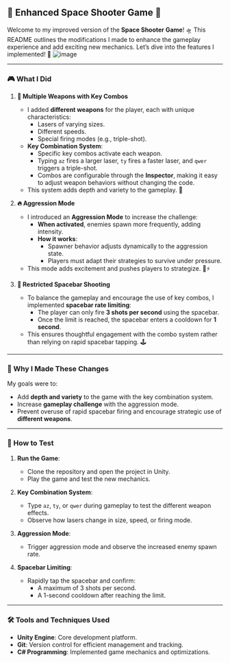 ## 🚀 Enhanced Space Shooter Game 🚀

Welcome to my improved version of the **Space Shooter Game**! 🛸 This README outlines the modifications I made to enhance the gameplay experience and add exciting new mechanics. Let’s dive into the features I implemented! 🌟
![image](https://github.com/user-attachments/assets/899aca4d-2944-4157-8780-88a8c6d20656)


---

### 🎮 What I Did

1. **🔫 Multiple Weapons with Key Combos**
   - I added **different weapons** for the player, each with unique characteristics:
     - Lasers of varying sizes.
     - Different speeds.
     - Special firing modes (e.g., triple-shot).
   - **Key Combination System**:
     - Specific key combos activate each weapon.
     - Typing `az` fires a larger laser, `ty` fires a faster laser, and `qwer` triggers a triple-shot.
     - Combos are configurable through the **Inspector**, making it easy to adjust weapon behaviors without changing the code.
   - This system adds depth and variety to the gameplay. 🎯

2. **🔥 Aggression Mode**
   - I introduced an **Aggression Mode** to increase the challenge:
     - **When activated**, enemies spawn more frequently, adding intensity.
     - **How it works**:
       - Spawner behavior adjusts dynamically to the aggression state.
       - Players must adapt their strategies to survive under pressure.
   - This mode adds excitement and pushes players to strategize. 🧠⚡

3. **🛑 Restricted Spacebar Shooting**
   - To balance the gameplay and encourage the use of key combos, I implemented **spacebar rate limiting**:
     - The player can only fire **3 shots per second** using the spacebar.
     - Once the limit is reached, the spacebar enters a cooldown for **1 second**.
   - This ensures thoughtful engagement with the combo system rather than relying on rapid spacebar tapping. 🕹️

---

### 🎉 Why I Made These Changes

My goals were to:
- Add **depth and variety** to the game with the key combination system.
- Increase **gameplay challenge** with the aggression mode.
- Prevent overuse of rapid spacebar firing and encourage strategic use of **different weapons**.

---

### 🧪 How to Test

1. **Run the Game**:
   - Clone the repository and open the project in Unity.
   - Play the game and test the new mechanics.

2. **Key Combination System**:
   - Type `az`, `ty`, or `qwer` during gameplay to test the different weapon effects.
   - Observe how lasers change in size, speed, or firing mode.

3. **Aggression Mode**:
   - Trigger aggression mode and observe the increased enemy spawn rate.

4. **Spacebar Limiting**:
   - Rapidly tap the spacebar and confirm:
     - A maximum of 3 shots per second.
     - A 1-second cooldown after reaching the limit.

---

### 🛠️ Tools and Techniques Used

- **Unity Engine**: Core development platform.
- **Git**: Version control for efficient management and tracking.
- **C# Programming**: Implemented game mechanics and optimizations.
